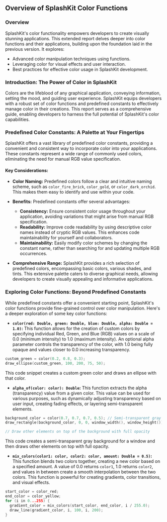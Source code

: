 ## Overview of SplashKit Color Functions

### Overview

SplashKit's color functionality empowers developers to create visually stunning applications. This extended report delves deeper into color functions and their applications, building upon the foundation laid in the previous version. It explores:

* Advanced color manipulation techniques using functions.
* Leveraging color for visual effects and user interaction.
* Best practices for effective color usage in SplashKit development.

### Introduction: The Power of Color in SplashKit

Colors are the lifeblood of any graphical application, conveying information, setting the mood, and guiding user experience. SplashKit equips developers with a robust set of color functions and predefined constants to effectively manage color in their creations. This report serves as a comprehensive guide, enabling developers to harness the full potential of SplashKit's color capabilities.

### Predefined Color Constants: A Palette at Your Fingertips

SplashKit offers a vast library of predefined color constants, providing a convenient and consistent way to incorporate color into your applications. These constants represent a wide range of commonly used colors, eliminating the need for manual RGB value specification.

#### Key Considerations:

* **Color Naming:** Predefined colors follow a clear and intuitive naming scheme, such as `color_fire_brick`, `color_gold`, or `color_dark_orchid`. This makes them easy to identify and use within your code.

* **Benefits:** Predefined constants offer several advantages:
    * **Consistency:** Ensure consistent color usage throughout your application, avoiding variations that might arise from manual RGB specification.
    * **Readability:** Improve code readability by using descriptive color names instead of cryptic RGB values. This enhances code maintainability for yourself and collaborators.
    * **Maintainability:** Easily modify color schemes by changing the constant name, rather than searching for and updating multiple RGB occurrences.

* **Comprehensive Range:** SplashKit provides a rich selection of predefined colors, encompassing basic colors, various shades, and tints. This extensive palette caters to diverse graphical needs, allowing developers to create visually appealing and informative applications.

### Exploring Color Functions: Beyond Predefined Constants

While predefined constants offer a convenient starting point, SplashKit's color functions provide fine-grained control over color manipulation. Here's a deeper exploration of some key color functions:

* **`color(red: Double, green: Double, blue: Double, alpha: Double = 1.0)`:** This function allows for the creation of custom colors by specifying individual Red, Green, and Blue (RGB) values on a scale of 0.0 (minimum intensity) to 1.0 (maximum intensity). An optional alpha parameter controls the transparency of the color, with 1.0 being fully opaque and values closer to 0.0 increasing transparency.

```c++
custom_green = color(0.2, 0.8, 0.3);
draw_ellipse(custom_green, 100, 200, 75, 50);
```

This code snippet creates a custom green color and draws an ellipse with that color.

* **`alpha_of(color: color): Double`:** This function extracts the alpha (transparency) value from a given color. This value can be used for various purposes, such as dynamically adjusting transparency based on user input, creating fading effects, or layering semi-transparent elements.

```c++
background_color = color(0.7, 0.7, 0.7, 0.5); // Semi-transparent gray background
draw_rectangle(background_color, 0, 0, window_width(), window_height());

// Draw other elements on top of the background with full opacity
```

This code creates a semi-transparent gray background for a window and then draws other elements on top with full opacity.

* **`mix_colors(color1: color, color2: color, amount: Double = 0.5)`:** This function blends two colors together, creating a new color based on a specified amount. A value of 0.0 returns `color1`, 1.0 returns `color2`, and values in between create a smooth interpolation between the two colors. This function is powerful for creating gradients, color transitions, and visual effects.

```c++
start_color = color_red;
end_color = color_yellow;
for (i in 0...255) {
  gradient_color = mix_colors(start_color, end_color, i / 255.0);
  draw_line(gradient_color, i, 100, i, 200);
}
```
